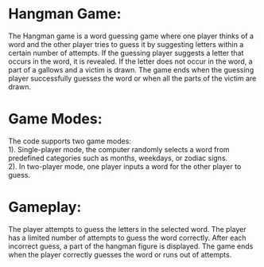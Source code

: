 # Hangman Game:

The Hangman game is a word guessing game where one player thinks of a word and the other player tries to guess it by suggesting letters within a certain number of attempts. If the guessing player suggests a letter that occurs in the word, it is revealed. If the letter does not occur in the word, a part of a gallows and a victim is drawn. The game ends when the guessing player successfully guesses the word or when all the parts of the victim are drawn.

# Game Modes:

The code supports two game modes: \
1). Single-player mode, the computer randomly selects a word from predefined categories such as months, weekdays, or zodiac signs. \
2). In two-player mode, one player inputs a word for the other player to guess.

# Gameplay:
The player attempts to guess the letters in the selected word.
The player has a limited number of attempts to guess the word correctly. After each incorrect guess, a part of the hangman figure is displayed.
The game ends when the player correctly guesses the word or runs out of attempts.
